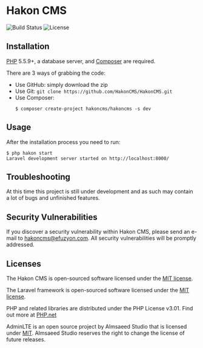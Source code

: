 # Hakon CMS

![Build Status](https://img.shields.io/badge/Build-None-red.svg)
![License](https://img.shields.io/badge/License-MIT-blue.svg)

## Installation

[PHP](https://php.net) 5.5.9+, a database server, and [Composer](https://getcomposer.org) are required.

There are 3 ways of grabbing the code:
  * Use GitHub: simply download the zip
  * Use Git: `git clone https://github.com/HakonCMS/HakonCMS.git`
  * Use Composer: 
	```
	$ composer create-project hakoncms/hakoncms -s dev
	```

## Usage

After the installation process you need to run:

```
$ php hakon start
Laravel development server started on http://localhost:8000/
```

## Troubleshooting

At this time this project is still under development and as such may contain a lot of bugs and unfinished features.

## Security Vulnerabilities

If you discover a security vulnerability within Hakon CMS, please send an e-mail to hakoncms@efuzyon.com. All security vulnerabilities will be promptly addressed.

## Licenses

The Hakon CMS is open-sourced software licensed under the [MIT license](http://opensource.org/licenses/MIT).

The Laravel framework is open-sourced software licensed under the [MIT license](http://opensource.org/licenses/MIT).

PHP and related libraries are distributed under the PHP License v3.01. Find out more at [PHP.net](http://www.php.net/license/3_01.txt)

AdminLTE is an open source project by Almsaeed Studio that is licensed under [MIT](http://opensource.org/licenses/MIT). Almsaeed Studio reserves the right to change the license of future releases.

